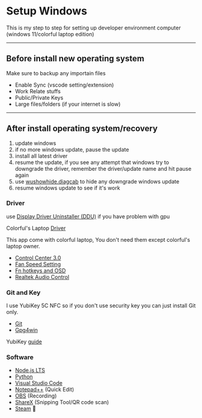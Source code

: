 # Setup Windows

This is my step to step for setting up developer environment computer (windows 11/colorful laptop edition)

----

## Before install new operating system
Make sure to backup any importain files

- Enable Sync (vscode setting/extension)
- Work Relate stuffs
- Public/Private Keys
- Large files/folders (if your internet is slow)

----

## After install operating system/recovery

1. update windows
2. if no more windows update, pause the update
3. install all latest driver
4. resume the update, if you see any attempt that windows try to downgrade the driver, remember the driver/update name and hit pause again
5. use [wushowhide.diagcab](https://social.technet.microsoft.com/wiki/contents/articles/53184.show-or-hide-updates-utility-fixing-automatic-installation-of-a-problematic-update-in-windows-10-version-1903.aspx) to hide any downgrade windows update
6. resume windows update to see if it's work

### Driver

use [Display Driver Uninstaller (DDU)](https://www.guru3d.com/files-details/display-driver-uninstaller-download.html) if you have problem with gpu

Colorful's Laptop [Driver](https://en.colorful.cn/product.aspx?mid=158)

This app come with colorful laptop, You don't need them except colorful's laptop owner.

- [Control Center 3.0](https://www.microsoft.com/store/productId/9N6WG0G8B041)
- [Fan Speed Setting](https://www.microsoft.com/store/productId/9P6LJMR12RN1)
- [Fn hotkeys and OSD](https://www.microsoft.com/store/productId/9P1V7SKXG6H5)
- [Realtek Audio Control](https://www.microsoft.com/store/productId/9P2B8MCSVPLN)

### Git and Key
I use YubiKey 5C NFC so if you don't use security key you can just install Git only.

- [Git](https://git-scm.com/)
- [Gpg4win](https://www.gpg4win.org/)

YubiKey [guide](https://github.com/drduh/YubiKey-Guide)

### Software

- [Node.js LTS](https://nodejs.org/en/download/)
- [Python](https://www.python.org/)
- [Visual Studio Code](https://code.visualstudio.com/download)
- [Notepad++](https://notepad-plus-plus.org/downloads/) (Quick Edit)
- [OBS](https://obsproject.com/download) (Recording)
- [ShareX](https://github.com/ShareX/ShareX/releases) (Snipping Tool/QR code scan)
- [Steam](https://store.steampowered.com/about/) 👀
